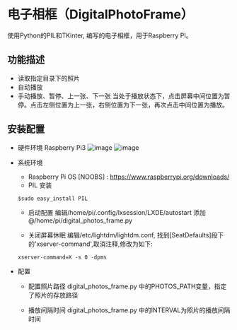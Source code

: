 #  电子相框（DigitalPhotoFrame）
使用Python的PIL和TKinter, 编写的电子相框，用于Raspberry PI。

## 功能描述
* 读取指定目录下的照片
* 自动播放
* 手动播放、暂停、上一张、下一张
  当处于播放状态下，点击屏幕中间位置为暂停。点击左侧位置为上一张，右侧位置为下一张，再次点击中间位置为播放。

## 安装配置
* 硬件环境
Raspberry Pi3
![image](https://github.com/mrwangyu2/DigitalPhotoFrame/tree/master/images/1.png)
![image](https://github.com/mrwangyu2/DigitalPhotoFrame/tree/master/images/2.png)

* 系统环境
  * Raspberry Pi OS [NOOBS] : https://www.raspberrypi.org/downloads/
  * PIL 安装
  ```
  $sudo easy_install PIL
  ```

  * 启动配置
  编辑/home/pi/.config/lxsession/LXDE/autostart 
  添加 @/home/pi/digital_photos_frame.py

  * 关闭屏幕休眠
  编辑/etc/lightdm/lightdm.conf, 找到[SeatDefaults]段下的'xserver-command',取消注释,修改为如下: 
  ```
  xserver-command=X -s 0 -dpms
  ```

* 配置
  * 配置照片路径
  digital_photos_frame.py 中的PHOTOS_PATH变量，指定了照片的存放路径

  * 播放间隔时间
  digital_photos_frame.py 中的INTERVAL为照片的播放间隔时间

